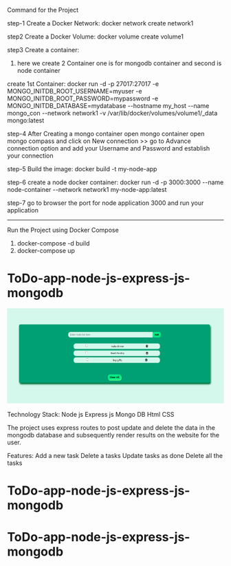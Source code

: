 Command for the Project

step-1
Create a Docker Network: docker network create network1

step2
Create a Docker Volume: docker volume create volume1

step3
Create a container:

1. here we create 2 Container one is for mongodb container and second is node container

create 1st Container: docker run -d -p 27017:27017 -e MONGO_INITDB_ROOT_USERNAME=myuser -e MONGO_INITDB_ROOT_PASSWORD=mypassword -e MONGO_INITDB_DATABASE=mydatabase --hostname my_host --name mongo_con --network network1 -v /var/lib/docker/volumes/volume1/\_data mongo:latest

step-4
After Creating a mongo container open mongo container open mongo compass and click on New connection >> go to Advance connection option and add your Username and Password and establish your connection

step-5
Build the image: docker build -t my-node-app

step-6
create a node docker container: docker run -d -p 3000:3000 --name node-container --network network1 my-node-app:latest

step-7
go to browser the port for node application 3000 and run your application

---

Run the Project using Docker Compose

1. docker-compose -d build
2. docker-compose up

# ToDo-app-node-js-express-js-mongodb

![](screenshots/wallpaper.png)

Technology Stack:
Node js
Express js
Mongo DB
Html
CSS

The project uses express routes to post update and delete the data in the mongodb database and subsequently render results on the website for the user.

Features:
Add a new task
Delete a tasks
Update tasks as done
Delete all the tasks

# ToDo-app-node-js-express-js-mongodb

# ToDo-app-node-js-express-js-mongodb
